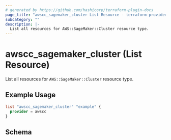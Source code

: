 ```yaml
---
# generated by https://github.com/hashicorp/terraform-plugin-docs
page_title: "awscc_sagemaker_cluster List Resource - terraform-provider-awscc"
subcategory: ""
description: |-
  List all resources for AWS::SageMaker::Cluster resource type.
---
```


# awscc_sagemaker_cluster (List Resource)

List all resources for `AWS::SageMaker::Cluster` resource type.

## Example Usage

```terraform
list "awscc_sagemaker_cluster" "example" {
  provider = awscc
}
```

<!-- schema generated by tfplugindocs -->
## Schema
